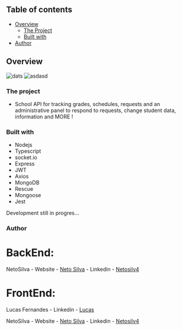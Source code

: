 ## Table of contents

- [Overview](#overview)
  - [The Project](#the-project)
  - [Built with](#built-with)
- [Author](#author)

## Overview

![dats](https://user-images.githubusercontent.com/74731807/137569614-467bfc40-9911-4f27-9adc-02e7a976a3c1.png)
![asdasd](https://user-images.githubusercontent.com/74731807/137569626-3be4522f-690a-43d5-a672-0dc7d26eeb88.png)

### The project

- School API for tracking grades, schedules, requests and an administrative panel to respond to requests, change student data, information and MORE ! 

### Built with

- Nodejs
- Typescript
- socket.io
- Express
- JWT
- Axios
- MongoDB
- Rescue
- Mongoose
- Jest


Development still in progres...

### Author

  # BackEnd:
  
  NetoSilva
    - Website - [Neto Silva](https://netosilv4.github.io/)
    - Linkedin - [Netosilv4](https://www.linkedin.com/in/netosilv4/)
    
    
  # FrontEnd:
  
  Lucas Fernandes
    - Linkedin - [Lucas](https://www.linkedin.com/in/lucasfernandesreis/)
    
  NetoSilva
    - Website - [Neto Silva](https://netosilv4.github.io/)
    - Linkedin - [Netosilv4](https://www.linkedin.com/in/netosilv4/)
